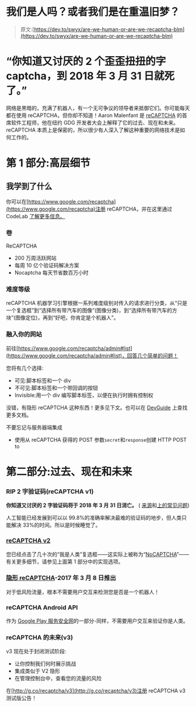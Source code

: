 # 我们是人吗？或者我们是在重温旧梦？

> 原文:[https://dev.to/swyx/are-we-human-or-are-we-recaptcha-blm](https://dev.to/swyx/are-we-human-or-are-we-recaptcha-blm)

# [](#the-2-squiggly-word-captcha-that-you-know-and-hate-will-die-by-3312018)“你知道又讨厌的 2 个歪歪扭扭的字 captcha，到 2018 年 3 月 31 日就死了。”

网络是黑暗的，充满了机器人，有一个无可争议的领导者来抵御它们。你可能每天都在使用 reCAPTCHA，但你却不知道！Aaron Malenfant 是 [reCAPTCHA](https://www.google.com/recaptcha) 的首席软件工程师，他在纽约 GDG 开发者大会上解释了它的过去、现在和未来。reCAPTCHA 本质上是保密的，所以很少有人深入了解这种重要的网络技术是如何工作的。

# [](#part-1-high-level-details)第 1 部分:高层细节

## [](#what-i-learned)我学到了什么

你可以在[https://www.google.com/recaptcha](https://www.google.com/recaptcha)注册 reCAPTCHA，并在这里通过 CodeLab [了解更多信息。](http://g.co/recaptcha/codelab)

### [](#volume)卷

ReCAPTCHA

*   200 万周活跃网站
*   每周 10 亿个验证码解决方案
*   Nocaptcha 每天节省数百万小时

### [](#difficulty-levels)难度等级

reCAPTCHA 机器学习引擎根据一系列难度级别对传入的请求进行分类，从“只是一个复选框”到“选择所有带汽车的图像”(图像分类)，到“选择所有带汽车的方块”(图像定位)，再到“好吧，你肯定是个机器人”。

### [](#integrating-into-your-site)融入你的网站

前往[https://www.google.com/recaptcha/admin#list](https://www.google.com/recaptcha/admin#list)，回答几个简单的问题！

您将有几个选择:

*   可见:脚本标签和一个 div
*   不可见:脚本标签和一个带回调的按钮
*   Invisible:用一个 div 编写脚本标签，以便在执行时拥有控制权

没错，有隐形 reCAPTCHA 这种东西！更多见下文。也可以在 [DevGuide](http://g.co/recaptcha/devguide) 上查找更多文档。

不要忘记与服务器端集成

*   使用从 reCAPTCHA 获得的 POST 参数`secret`和`response`创建 HTTP POST to

# [](#part-2-past-present-and-future)第二部分:过去、现在和未来

### [](#rip-2-word-captcha-recaptcha-v1)RIP 2 字验证码(reCAPTCHA v1)

**你知道又讨厌的 2 字验证码将于 2018 年 3 月 31 日消亡。** ( [来源](https://www.programmableweb.com/news/google-recaptcha-v1-api-shutting-down-march-2018/brief/2017/10/24)和[上的常见问题](https://developers.google.com/recaptcha/docs/faq#what-happens-to-recaptcha-v1))

人工智能已经发展到可以以 99.8%的准确率解决最难的验证码的地步，但人类只能解决 33%的时间。所以是时候睡觉了。

### [](#recaptcha-v2)[reCAPTCHA v2](https://developers.google.com/recaptcha/docs/display)

您已经点击了几十次的“我是人类”复选框——这实际上被称为“[NoCAPTCHA](https://www.theverge.com/2014/12/3/7325925/google-is-killing-captcha-as-we-know-it)”——有关更多细节，请参见上面第 1 部分中的实现选项。

### [](#invisible-recaptcha-launched-on-382017)[隐形 reCAPTCHA](https://developers.google.com/recaptcha/docs/invisible)-2017 年 3 月 8 日推出

对于低风险流量，根本不需要用户交互来检测您是否是一个机器人！

### [](#recaptcha-android-api)reCAPTCHA Android API

作为 [Google Play 服务安全网](https://developer.android.com/training/safetynet/recaptcha.html)的一部分-同样，不需要用户交互来验证你是人类。

### reCAPTCHA 的未来(v3)

v3 现在处于封闭测试阶段:

*   让你控制我们何时展示挑战
*   集成类似于 V2 隐形
*   在管理控制台中，查看您的流量的风险

在[http://g.co/recaptcha/v3](http://g.co/recaptcha/v3)注册 reCAPTCHA v3 测试版公告！
